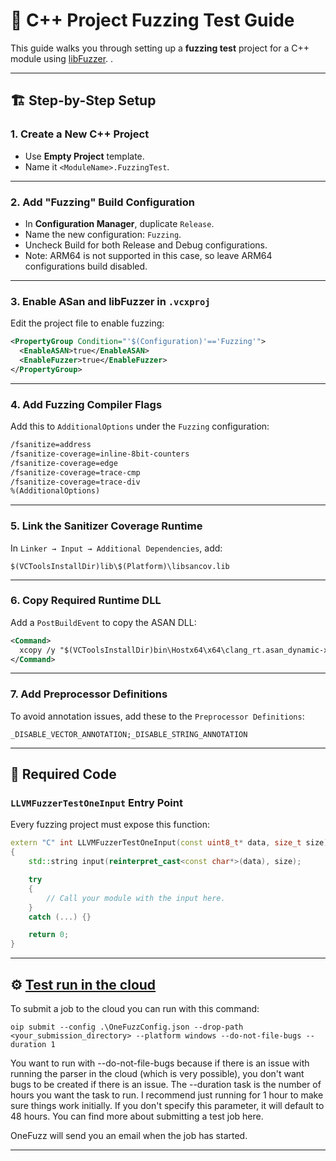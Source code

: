 # 🧪 C++ Project Fuzzing Test Guide

This guide walks you through setting up a **fuzzing test** project for a C++ module using [libFuzzer](https://llvm.org/docs/LibFuzzer.html).
.

---

## 🏗️ Step-by-Step Setup

### 1. Create a New C++ Project

- Use **Empty Project** template.
- Name it `<ModuleName>.FuzzingTest`.

---

### 2. Add "Fuzzing" Build Configuration

- In **Configuration Manager**, duplicate `Release`.
- Name the new configuration: `Fuzzing`.
- Uncheck Build for both Release and Debug configurations.
- Note: ARM64 is not supported in this case, so leave ARM64 configurations build disabled.
---

### 3. Enable ASan and libFuzzer in `.vcxproj`

Edit the project file to enable fuzzing:

```xml
<PropertyGroup Condition="'$(Configuration)'=='Fuzzing'">
  <EnableASAN>true</EnableASAN>
  <EnableFuzzer>true</EnableFuzzer>
</PropertyGroup>
```

---

### 4. Add Fuzzing Compiler Flags

Add this to `AdditionalOptions` under the `Fuzzing` configuration:

```xml
/fsanitize=address
/fsanitize-coverage=inline-8bit-counters
/fsanitize-coverage=edge
/fsanitize-coverage=trace-cmp
/fsanitize-coverage=trace-div
%(AdditionalOptions)
```

---

### 5. Link the Sanitizer Coverage Runtime

In `Linker → Input → Additional Dependencies`, add:

```text
$(VCToolsInstallDir)lib\$(Platform)\libsancov.lib
```

---

### 6. Copy Required Runtime DLL

Add a `PostBuildEvent` to copy the ASAN DLL:

```xml
<Command>
  xcopy /y "$(VCToolsInstallDir)bin\Hostx64\x64\clang_rt.asan_dynamic-x86_64.dll" "$(OutDir)"
</Command>
```

---

### 7. Add Preprocessor Definitions

To avoid annotation issues, add these to the `Preprocessor Definitions`:

```text
_DISABLE_VECTOR_ANNOTATION;_DISABLE_STRING_ANNOTATION
```

---

## 🧬 Required Code

### `LLVMFuzzerTestOneInput` Entry Point

Every fuzzing project must expose this function:

```cpp
extern "C" int LLVMFuzzerTestOneInput(const uint8_t* data, size_t size)
{
    std::string input(reinterpret_cast<const char*>(data), size);

    try
    {
        // Call your module with the input here.
    }
    catch (...) {}

    return 0;
}
```

---

## ⚙️ [Test run in the cloud](https://eng.ms/docs/cloud-ai-platform/azure-edge-platform-aep/aep-security/epsf-edge-and-platform-security-fundamentals/the-onefuzz-service/onefuzz/faq/notwindows/walkthrough)

To submit a job to the cloud you can run with this command:

```
oip submit --config .\OneFuzzConfig.json --drop-path <your_submission_directory> --platform windows --do-not-file-bugs --duration 1
```
You want to run with --do-not-file-bugs because if there is an issue with running the parser in the cloud (which is very possible), you don't want bugs to be created if there is an issue. The --duration task is the number of hours you want the task to run. I recommend just running for 1 hour to make sure things work initially. If you don't specify this parameter, it will default to 48 hours. You can find more about submitting a test job here. 

OneFuzz will send you an email when the job has started.

---
